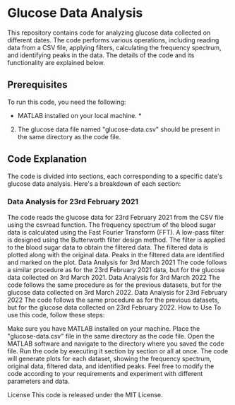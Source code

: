 # Glucose Data Analysis

This repository contains code for analyzing glucose data collected on different dates. The code performs various operations, including reading data from a CSV file, applying filters, calculating the frequency spectrum, and identifying peaks in the data. The details of the code and its functionality are explained below.

## Prerequisites
To run this code, you need the following:

* MATLAB installed on your local machine. *
2. The glucose data file named "glucose-data.csv" should be present in the same directory as the code file.

## Code Explanation
The code is divided into sections, each corresponding to a specific date's glucose data analysis. Here's a breakdown of each section:

### Data Analysis for 23rd February 2021
The code reads the glucose data for 23rd February 2021 from the CSV file using the csvread function.
The frequency spectrum of the blood sugar data is calculated using the Fast Fourier Transform (FFT).
A low-pass filter is designed using the Butterworth filter design method.
The filter is applied to the blood sugar data to obtain the filtered data.
The filtered data is plotted along with the original data.
Peaks in the filtered data are identified and marked on the plot.
Data Analysis for 3rd March 2021
The code follows a similar procedure as for the 23rd February 2021 data, but for the glucose data collected on 3rd March 2021.
Data Analysis for 3rd March 2022
The code follows the same procedure as for the previous datasets, but for the glucose data collected on 3rd March 2022.
Data Analysis for 23rd February 2022
The code follows the same procedure as for the previous datasets, but for the glucose data collected on 23rd February 2022.
How to Use
To use this code, follow these steps:

Make sure you have MATLAB installed on your machine.
Place the "glucose-data.csv" file in the same directory as the code file.
Open the MATLAB software and navigate to the directory where you saved the code file.
Run the code by executing it section by section or all at once.
The code will generate plots for each dataset, showing the frequency spectrum, original data, filtered data, and identified peaks.
Feel free to modify the code according to your requirements and experiment with different parameters and data.

License
This code is released under the MIT License.
